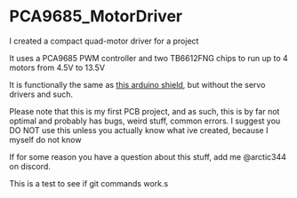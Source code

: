 # PCA9685_MotorDriver
I created a compact quad-motor driver for a project

It uses a PCA9685 PWM controller and two TB6612FNG chips to run up to 4 motors from 4.5V to 13.5V

It is functionally the same as [this arduino shield](https://learn.adafruit.com/adafruit-motor-shield-v2-for-arduino/overview), but without the servo drivers and such.

Please note that this is my first PCB project, and as such, this is by far not optimal and probably has bugs, weird stuff, common errors. I suggest you DO NOT use this unless you actually know what ive created, because I myself do not know

If for some reason you have a question about this stuff, add me @arctic344 on discord.

This is a test to see if git commands work.s
